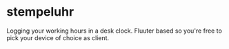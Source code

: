 # stempeluhr
Logging your working hours in a desk clock. Fluuter based so you're free to pick your device of choice as client.
